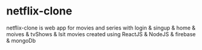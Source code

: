 # netflix-clone
netflix-clone is web app for movies and series with login &amp; singup &amp; home &amp; moives &amp; tvShows &amp; lsit movies created using ReactJS &amp; NodeJS &amp; firebase &amp; mongoDb 
